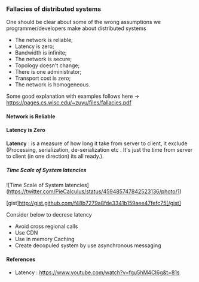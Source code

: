 

### Fallacies of distributed systems

One should be clear about some of the wrong assumptions we programmer/developers make about distributed systems

* The network is reliable;
* Latency is zero;
* Bandwidth is infinite;
* The network is secure;
* Topology doesn't change;
* There is one administrator;
* Transport cost is zero;
* The network is homogeneous.

Some good explanation with examples follows here -> https://pages.cs.wisc.edu/~zuyu/files/fallacies.pdf


#### Network is Reliable


#### Latency is Zero

**Latency**	: is a measure of how long it take from server to client, it exclude (Processing, serialization, de-serialization etc . It's just the time from server to client (in one direction) its all ready.).


##### Time Scale of System latencies

![Time Scale of System latencies] (https://twitter.com/PieCalculus/status/459485747842523136/photo/1)

[gist]http://gist.github.com/f48b7279a8fde3341b159aee47fefc75[/gist]

<script src="https://gist.github.com/santojos/f48b7279a8fde3341b159aee47fefc75.js"></script>
 

Consider below to decrese latency
* Avoid cross regional calls 
* Use CDN
* Use in memory Caching
* Create decopuled system by use asynchronous messaging 



#### References

* Latency : https://www.youtube.com/watch?v=fgu5hM4CI6g&t=81s
